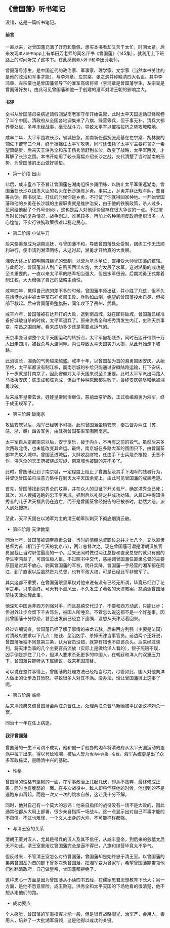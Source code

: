 ## 《曾国藩》听书笔记

没错，这是一篇听书笔记。

#### 前言

一直以来，对曾国藩充满了好奇和敬佩，想买本书看却又苦于太忙，时间太紧。后来发现`懒人听书`app上有单田芳老师的同名评书《曾国藩》（145集），就利用上下班路上的时间听完了这本书。在此感谢`懒人听书`和单田芳老师。

曾国藩号涤生，是中国近代的政治家、军事家、理学家、文学家（当然本书关注的是他的政治和军事才能），与李鸿章、左宗棠、张之洞并称晚清四大名臣。其中李鸿章、左宗棠也是曾国藩领导下的淮军高级将领（李鸿章是曾国藩学生，左宗棠是曾国藩好友）。由此可见曾国藩和他一手创建的淮军对清王朝的影响之大。

#### 书评

全书从曾国藩母亲病逝请假回湖南老家守孝开始说起，此时太平天国运动已经席卷了半个中国。清政府从全国各地调集来了八旗、绿营等兵，但于事无补，清兵大都养尊处优，多年未经战事，毫无战斗力，导致太平军以摧枯拉朽之势攻城略地。

咸丰二年，太平军围攻长沙，省城告急，湖南新任巡抚张亮基在左宗棠、胡林翼的辅佐下苦守三个月，终于抵挡住太平军攻势，同时还击毙了太平军主要将领之一希望萧朝贵，后来天王洪秀全和东王杨秀清赶到长沙，改变了战略，太平军西渡，才算解了长沙之围。本书开始用了较长篇幅介绍长沙之战，交代清楚了当时湖南的形势，为曾国藩的出山做好铺垫。

* 第一阶段 出山

此后，咸丰皇帝下圣旨让曾国藩在湖南组织乡勇团练，以防止太平军重返湖南，曾国藩在长沙以团练大臣的名头在长沙操练乡勇。事实上，乡勇并非正规军队，要自筹兵饷。照书说法，打仗的时候你是乡勇，不打仗了你就得回家种地。一开始曾国藩和他的乡勇在长沙城的主要职责就是维护治安，由于他的铁腕政策，杀人过多，民间给他起了个外号`曾剃头`，这也是后人对他评价里存在很大争议的一点。不过按当时长沙的复杂情况，战争刚过，难民较多，再加上各种民间反政府组织很多，人心惶惶，不实行铁腕政策很难以稳定民心。

* 第二阶段 小试牛刀

后来骆秉章成为湖南巡抚，与曾国藩不和，导致曾国藩处处受制，团练工作无法顺利进行，便申请到湘潭团练，从这时起，湘勇才开始真的大发展。

湘勇大体上仿照明朝戚继光的营制，以营为基本单位，直接受大帅曾国藩的统辖。与此同时，曾国藩派人到广东购买西洋火炮，大力发展了水军，这对湘勇的成功是至关重要的。一直以来太平军的陆军相当强大，但是水军很弱，后期湘勇正式靠着制江权，大大增强了自己的战略主动性。

咸丰四年，觉得自己练的差不多的时候，曾国藩率师出征，并小胜了几仗，但不久在靖港水战中被太平军石祥贞部击败。兵败如山倒，绝望的曾国藩投水自尽，但被部下救起。后来曾国藩重整旗鼓，同年攻下了岳州、武昌。

咸丰六年，曾国藩被石达开打的大败，退到南昌城，就在即将破城，曾国藩已经准备好城破自杀的时候，太平军退兵了。原来洪秀全和杨秀清发生内讧，史称天京事变，南昌之围自解。看来成功多少还是需要点运气的。

天京事变可谓整个太平天国运动的转折点，太平军自相残杀，同时石达开带领十万人出走四川，被截杀与大渡河畔。内讧导致太平天国实力大损，从此开始走下坡路。

此消彼长，湘勇的气势越来越盛。咸丰十年，以曾国荃为首的湘勇围困安庆。从始至终，太平军都没有制江权，而南京城的补给只能通过安徽陆路运输，打下安庆，下一步就是打南京了，因此安徽对太平天国来说至关重要。此时太平军派出两路人马救援安庆：陈玉成和陈秀成，但由于种种原因都失败了。最终安庆弹尽粮绝被湘勇攻破。

后来咸丰皇帝去世，娃娃皇帝同治继位，慈禧垂帘听政，正式收编湘勇为湘军，终于成正规军了。

* 第三阶段 破南京

攻破安庆以后，湘军已经势不可挡。此时曾国藩坐镇安庆，奉旨督办两江（苏、皖、浙、赣）四省军务，由其弟曾国荃率军围困南京。

太平军自从定都南京以后，安于享乐，疲于内斗，不再有之前的锐气。虽然后来多次西政北伐，也未能改变其命运。最终，南京城在多路大军的围困只下，由曾国荃部率先攻入城中。曾国荃进城后，大肆收刮财物，任由手下士兵烧杀抢掠，无恶不作，洪秀全的天王府被烧成灰烬，南京城也被毁的差不多了。

此时，曾国藩赶到了南京城，一定程度上阻止了曾国荃及其手下湘军的残暴行为，并督促曾国荃将注意力集中在剿灭太平天国余党上，由此可见曾国藩的成熟老道。

首先，曾国藩找到洪秀全的坟墓，并在众人的见证下开关验尸，确定洪秀全已死；其次，派人搜捕逃跑的忠王李秀成，抓到后以礼待之并成功劝降。从其口中得知洪秀全的儿子洪天福贵仍在逃亡，而不是曾国荃曾经报告的已被杀时，勃然大怒，派人到处搜捕。

至此，天平天国在以湘军为主的清王朝军队剿灭下彻底烟消云散。

* 第四阶段 天津教案

同治七年，曾国藩被调至直隶总督。当时的清朝总督职位总共才七八个，又以直隶总督为首（相当于今天的北京市），两江总督次之。现在曾国藩可谓是清朝汉族官员里截止当时职位最高的一个。后来还同时做过两江总督和直隶总督的就只有他的学生李鸿章了，可谓位极人臣。不过照书中交代，慈禧调曾国藩任直隶总督的主要原因是对其不放心，剥离曾国藩的军权，明升实降。曾国藩一手经营的湘军都在两江，到了直隶以后虽然贵为总督，也有军政大权，可是已经此军非彼军了。

其实这都不重要，在曾国藩眼里军权对他来说有没有已经无所谓，毕竟已经到了花甲之年，只求善终。可天有不测风云，不久发生了著名的天津教案，慈禧派曾国藩前往天津处理此事。

他深知中国远非西方列强对手，而且慈禧交代过了，不要和西方动武，只能让步；但对外让步会留下千古骂名，被国人所唾弃。不管怎么说这都不是一个好差事，因此曾国藩十分惊恐，甚至出发前已经立下遗嘱，没想从天津活着回来。

经过详细调查，曾国藩已经了解了事情的来龙去脉。后来西方列强（主要是法国）对清政府要求以下几点：赔钱、惩治凶手、杀掉天津当事官员。前边两个还好说，曾国藩唯独不同意第三条，认为官员没错，就算有错也不应该杀头。后来经过谈判，将天津当事的几个主要官员流放（实际上是做给洋人看的），银子照赔不误，凶手倒是抓住了几个，但洋人要求杀死更多的中国人，在朝廷和洋人的双重压力下，曾国藩只能听从下属建议，找来死囚顶替。

可以说在整件事情上，曾国藩的处理方法已经相当尽力。尽管如此，国人对他向洋人做出的让步及其愤怒，导致很多人对其不满。没办法，谁让曾国藩摊上这事了呢。

* 第五阶段 临终

后来清政府又调曾国藩会两江总督任上，处理两江总督马新贻被平民张汶祥刺杀一案。

同治十一年在任上病逝。


#### 我评曾国藩

曾国藩的一生不可谓不成功，他和他一手创办的湘军将清政府从太平天国运动的漩涡中拉了出来，得以苟延残喘，被后人誉为`晚清中兴第一名臣`。湘军系统更是出了众多军政栋梁，是晚清中兴的基础。

* 性格

曾国藩的性格有坚韧的一面，在军事政治上几起几伏，却从不放弃，最终修成正果；同时也有脆弱的一面。在多次战役中，敌人即将俘获他的时候，他想到的不是逃跑东山再起，而是一次又一次的跳水自杀，这让我十分不解。

同时，他对自己有一个莫大的忌讳：他亲自指挥的战役没有一场不是大败的，因此通常他都从大局上部署，很少亲自指挥一场战斗。这一点显示出对自己军事才能的不自信。不过也难怪，一个文人出身的大帅，不可能样样都强。

* 与清王室的关系

清朝王室对汉人，尤其是带兵的汉人及其不信任，从咸丰皇帝，到后来的慈禧太后无不如此。清王室重用过曾国藩完全是逼不得已，八旗和绿营毕竟太不争气。

但反过来，不管清王室怎么对待曾国藩，曾国藩却是始终忠于清王室。以曾国藩的弟弟曾国荃为首的部下曾多次劝曾国藩，把湘军变为曾家军，希望曾国藩能带领他们推翻清政府，自己做皇帝，曾国藩都拒绝了。

这种忠心一方面是因为曾国藩从小读四书五经，在儒家忠君思想教育下长大；另一方面，是他不愿意冒险，成王败寇，洪秀全和太平天国的下场他看的很清楚，他不想从走他们的路。

* 成功要点

个人感觉，曾国藩的军事指挥才能一般，但是很有战略眼光，治军严，会用人，善用人，培养了一大批湘军将领，这是他得以成功的关键。
